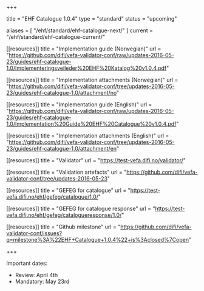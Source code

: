 +++

title = "EHF Catalogue 1.0.4"
type = "standard"
status = "upcoming"

aliases = [ "/ehf/standard/ehf-catalogue-next/" ]
current = "/ehf/standard/ehf-catalogue-current/"

[[resources]]
title = "Implementation guide (Norwegian)"
url = "https://github.com/difi/vefa-validator-conf/raw/updates-2016-05-23/guides/ehf-catalogue-1.0/Implementeringsveileder%20EHF%20Katalog%20v1.0.4.pdf"

[[resources]]
title = "Implementation attachments (Norwegian)"
url = "https://github.com/difi/vefa-validator-conf/tree/updates-2016-05-23/guides/ehf-catalogue-1.0/attachment/no"

[[resources]]
title = "Implementation guide (English)"
url = "https://github.com/difi/vefa-validator-conf/raw/updates-2016-05-23/guides/ehf-catalogue-1.0/Implementation%20Guide%20EHF%20Catalogue%20v1.0.4.pdf"

[[resources]]
title = "Implementation attachments (English)"
url = "https://github.com/difi/vefa-validator-conf/tree/updates-2016-05-23/guides/ehf-catalogue-1.0/attachment/en"

[[resources]]
title = "Validator"
url = "https://test-vefa.difi.no/validator/"

[[resources]]
title = "Validation artefacts"
url = "https://github.com/difi/vefa-validator-conf/tree/updates-2016-05-23"

[[resources]]
title = "GEFEG for catalogue"
url = "https://test-vefa.difi.no/ehf/gefeg/catalogue/1.0/"

[[resources]]
title = "GEFEG for catalogue response"
url = "https://test-vefa.difi.no/ehf/gefeg/catalogueresponse/1.0/"

[[resources]]
title = "Github milestone"
url = "https://github.com/difi/vefa-validator-conf/issues?q=milestone%3A%22EHF+Catalogue+1.0.4%22+is%3Aclosed%7Copen"

+++

Important dates:

* Review: April 4th
* Mandatory: May 23rd
